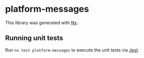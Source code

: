# platform-messages

This library was generated with [Nx](https://nx.dev).

## Running unit tests

Run `nx test platform-messages` to execute the unit tests via [Jest](https://jestjs.io).

